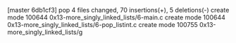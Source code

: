 [master 6db1cf3] pop
 4 files changed, 70 insertions(+), 5 deletions(-)
 create mode 100644 0x13-more_singly_linked_lists/6-main.c
 create mode 100644 0x13-more_singly_linked_lists/6-pop_listint.c
 create mode 100755 0x13-more_singly_linked_lists/g
